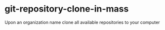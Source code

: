 # git-repository-clone-in-mass
Upon an organization name clone all available repositories to your computer
